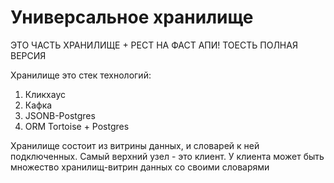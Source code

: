 # Универсальное хранилище
ЭТО ЧАСТЬ ХРАНИЛИЩЕ + РЕСТ НА ФАСТ АПИ!
ТОЕСТЬ ПОЛНАЯ ВЕРСИЯ

Хранилище это стек технологий: 
1. Кликхаус
2. Кафка
3. JSONB-Postgres
4. ORM Tortoise + Postgres

Хранилище состоит из витрины данных, и словарей к ней подключенных. 
Самый верхний узел - это клиент. 
У клиента может быть множество хранилищ-витрин данных со своими словарями



